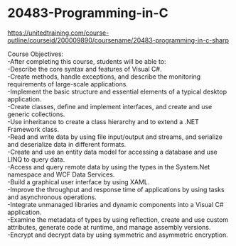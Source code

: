 # 20483-Programming-in-C
https://unitedtraining.com/course-outline/courseid/200009890/coursename/20483-programming-in-c-sharp

Course Objectives:<br />
  -After completing this course, students will be able to:<br />
  -Describe the core syntax and features of Visual C#.<br />
  -Create methods, handle exceptions, and describe the monitoring requirements of large-scale applications.<br />
  -Implement the basic structure and essential elements of a typical desktop application.<br />
  -Create classes, define and implement interfaces, and create and use generic collections.<br />
  -Use inheritance to create a class hierarchy and to extend a .NET Framework class.<br />
  -Read and write data by using file input/output and streams, and serialize and deserialize data in different formats.<br />
  -Create and use an entity data model for accessing a database and use LINQ to query data.<br />
  -Access and query remote data by using the types in the System.Net namespace and WCF Data Services.<br />
  -Build a graphical user interface by using XAML.<br />
  -Improve the throughput and response time of applications by using tasks and asynchronous operations.<br />
  -Integrate unmanaged libraries and dynamic components into a Visual C# application.<br />
  -Examine the metadata of types by using reflection, create and use custom attributes, generate code at runtime, and manage assembly versions.<br />
  -Encrypt and decrypt data by using symmetric and asymmetric encryption.<br />

<br />
